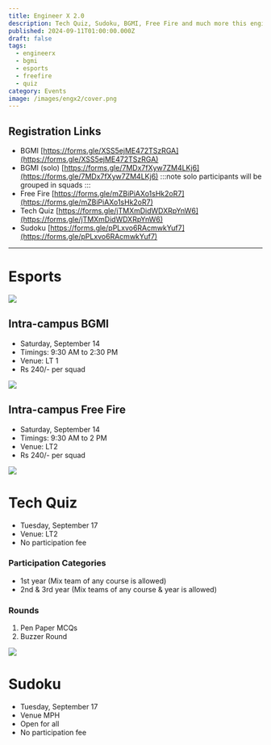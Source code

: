 ```yaml
---
title: Engineer X 2.0
description: Tech Quiz, Sudoku, BGMI, Free Fire and much more this engineers' day 2024
published: 2024-09-11T01:00:00.000Z
draft: false
tags:
  - engineerx
  - bgmi
  - esports
  - freefire
  - quiz
category: Events
image: /images/engx2/cover.png
---
```


## Registration Links

- BGMI
  [https://forms.gle/XSS5ejME472TSzRGA](https://forms.gle/XSS5ejME472TSzRGA)
- BGMI (solo)
  [https://forms.gle/7MDx7fXyw7ZM4LKj6](https://forms.gle/7MDx7fXyw7ZM4LKj6)
  :::note solo participants will be grouped in squads :::
- Free Fire
  [https://forms.gle/mZBiPiAXo1sHk2oR7](https://forms.gle/mZBiPiAXo1sHk2oR7)
- Tech Quiz
  [https://forms.gle/jTMXmDidWDXRpYnW6](https://forms.gle/jTMXmDidWDXRpYnW6)
- Sudoku
  [https://forms.gle/pPLxvo6RAcmwkYuf7](https://forms.gle/pPLxvo6RAcmwkYuf7)

---

# Esports

![](/images/engx2/bgmi_engx2)

## Intra-campus BGMI

- Saturday, September 14
- Timings: 9:30 AM to 2:30 PM
- Venue: LT 1
- Rs 240/- per squad

![](/images/engx2/ff_engx2.png)

## Intra-campus Free Fire

- Saturday, September 14
- Timings: 9:30 AM to 2 PM
- Venue: LT2
- Rs 240/- per squad

![](/images/engx2/tq_engx2)

# Tech Quiz

- Tuesday, September 17
- Venue: LT2
- No participation fee

### Participation Categories

- 1st year (Mix team of any course is allowed)
- 2nd & 3rd year (Mix teams of any course & year is allowed)

### Rounds

1. Pen Paper MCQs
2. Buzzer Round

![](/images/engx2/sud_engx2)

# Sudoku

- Tuesday, September 17
- Venue MPH
- Open for all
- No participation fee

